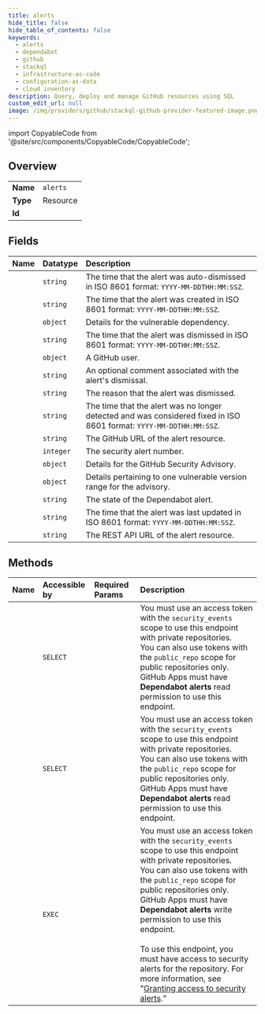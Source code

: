 ```yaml
---
title: alerts
hide_title: false
hide_table_of_contents: false
keywords:
  - alerts
  - dependabot
  - github    
  - stackql
  - infrastructure-as-code
  - configuration-as-data
  - cloud inventory
description: Query, deploy and manage GitHub resources using SQL
custom_edit_url: null
image: /img/providers/github/stackql-github-provider-featured-image.png
---
```


import CopyableCode from '@site/src/components/CopyableCode/CopyableCode';




## Overview
<table><tbody>
<tr><td><b>Name</b></td><td><code>alerts</code></td></tr>
<tr><td><b>Type</b></td><td>Resource</td></tr>
<tr><td><b>Id</b></td><td><CopyableCode code="github.dependabot.alerts" /></td></tr>
</tbody></table>

## Fields
| Name | Datatype | Description |
|:-----|:---------|:------------|
| <CopyableCode code="auto_dismissed_at" /> | `string` | The time that the alert was auto-dismissed in ISO 8601 format: `YYYY-MM-DDTHH:MM:SSZ`. |
| <CopyableCode code="created_at" /> | `string` | The time that the alert was created in ISO 8601 format: `YYYY-MM-DDTHH:MM:SSZ`. |
| <CopyableCode code="dependency" /> | `object` | Details for the vulnerable dependency. |
| <CopyableCode code="dismissed_at" /> | `string` | The time that the alert was dismissed in ISO 8601 format: `YYYY-MM-DDTHH:MM:SSZ`. |
| <CopyableCode code="dismissed_by" /> | `object` | A GitHub user. |
| <CopyableCode code="dismissed_comment" /> | `string` | An optional comment associated with the alert's dismissal. |
| <CopyableCode code="dismissed_reason" /> | `string` | The reason that the alert was dismissed. |
| <CopyableCode code="fixed_at" /> | `string` | The time that the alert was no longer detected and was considered fixed in ISO 8601 format: `YYYY-MM-DDTHH:MM:SSZ`. |
| <CopyableCode code="html_url" /> | `string` | The GitHub URL of the alert resource. |
| <CopyableCode code="number" /> | `integer` | The security alert number. |
| <CopyableCode code="security_advisory" /> | `object` | Details for the GitHub Security Advisory. |
| <CopyableCode code="security_vulnerability" /> | `object` | Details pertaining to one vulnerable version range for the advisory. |
| <CopyableCode code="state" /> | `string` | The state of the Dependabot alert. |
| <CopyableCode code="updated_at" /> | `string` | The time that the alert was last updated in ISO 8601 format: `YYYY-MM-DDTHH:MM:SSZ`. |
| <CopyableCode code="url" /> | `string` | The REST API URL of the alert resource. |
## Methods
| Name | Accessible by | Required Params | Description |
|:-----|:--------------|:----------------|:------------|
| <CopyableCode code="get_alert" /> | `SELECT` | <CopyableCode code="alert_number, owner, repo" /> | You must use an access token with the `security_events` scope to use this endpoint with private repositories.<br />You can also use tokens with the `public_repo` scope for public repositories only.<br />GitHub Apps must have **Dependabot alerts** read permission to use this endpoint. |
| <CopyableCode code="list_alerts_for_repo" /> | `SELECT` | <CopyableCode code="owner, repo" /> | You must use an access token with the `security_events` scope to use this endpoint with private repositories.<br />You can also use tokens with the `public_repo` scope for public repositories only.<br />GitHub Apps must have **Dependabot alerts** read permission to use this endpoint. |
| <CopyableCode code="update_alert" /> | `EXEC` | <CopyableCode code="alert_number, owner, repo, data__state" /> | You must use an access token with the `security_events` scope to use this endpoint with private repositories.<br />You can also use tokens with the `public_repo` scope for public repositories only.<br />GitHub Apps must have **Dependabot alerts** write permission to use this endpoint.<br /><br />To use this endpoint, you must have access to security alerts for the repository. For more information, see "[Granting access to security alerts](https://docs.github.com/repositories/managing-your-repositorys-settings-and-features/enabling-features-for-your-repository/managing-security-and-analysis-settings-for-your-repository#granting-access-to-security-alerts)." |
